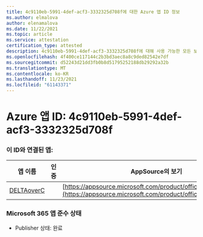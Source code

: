 ```yaml
---
title: 4c9110eb-5991-4def-acf3-3332325d708f에 대한 Azure 앱 ID 정보
ms.author: elmalova
author: elenamalova
ms.date: 11/22/2021
ms.topic: article
ms.service: attestation
certification_type: attested
description: 4c9110eb-5991-4def-acf3-3332325d708f에 대해 사용 가능한 모든 보안 및 규정 준수 정보입니다.
ms.openlocfilehash: 4f400ce117144c2b3bd3aec8a8c9ded82542e7df
ms.sourcegitcommit: d52243d21dd3fb0b8d51795252188db29292a32b
ms.translationtype: MT
ms.contentlocale: ko-KR
ms.lasthandoff: 11/23/2021
ms.locfileid: "61143371"
---
```

# <a name="azure-app-id-4c9110eb-5991-4def-acf3-3332325d708f"></a>Azure 앱 ID: 4c9110eb-5991-4def-acf3-3332325d708f


### <a name="apps-associated-with-this-id"></a>이 ID와 연결된 앱:
| **앱 이름** | **인증** | **AppSource의 보기** |
|--------------|---------------|-----------------------|
| [DELTAoverC](https://docs.microsoft.com/microsoft-365-app-certification/forward/WA200003286) |  | [https://appsource.microsoft.com/product/office/WA200003286](https://appsource.microsoft.com/product/office/WA200003286) |

### <a name="microsoft-365-app-compliance-status"></a>Microsoft 365 앱 준수 상태
- Publisher 상태: 완료
